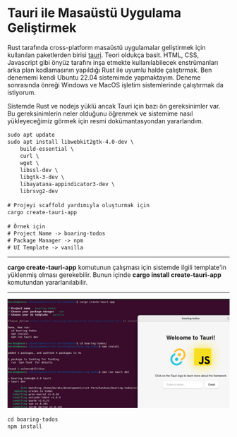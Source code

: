 # Tauri ile Masaüstü Uygulama Geliştirmek

Rust tarafında cross-platform masaüstü uygulamalar geliştirmek için kullanılan paketlerden birisi [tauri](https://tauri.app/). Teori oldukça basit. HTML, CSS, Javascript gibi önyüz tarafını inşa etmekte kullanılabilecek enstrümanları arka plan kodlamasının yapıldığı Rust ile uyumlu halde çalıştırmak. Ben denememi kendi Ubuntu 22.04 sistemimde yapmaktayım. Deneme sonrasında önreği Windows ve MacOS işletim sistemlerinde çalıştırmak da istiyorum.

Sistemde Rust ve nodejs yüklü ancak Tauri için bazı ön gereksinimler var. Bu gereksinimlerin neler olduğunu öğrenmek ve sistemime nasıl yükleyeceğimiz görmek için resmi dokümantasyondan yararlandım.

```shell
sudo apt update
sudo apt install libwebkit2gtk-4.0-dev \
    build-essential \
    curl \
    wget \
    libssl-dev \
    libgtk-3-dev \
    libayatana-appindicator3-dev \
    librsvg2-dev
    
# Projeyi scaffold yardımıyla oluşturmak için
cargo create-tauri-app

# Örnek için
# Project Name -> boaring-todos
# Package Manager -> npm
# UI Template -> vanilla
```

---

**cargo create-tauri-app** komutunun çalışması için sistemde ilgili template'in yüklenmiş olması gerekebilir. Bunun içinde **cargo install create-tauri-app** komutundan yararlanılabilir.

---

![../images/hello_tauri_01.png](../images/hello_tauri_01.png)

```shell
cd boaring-todos
npm install
```
